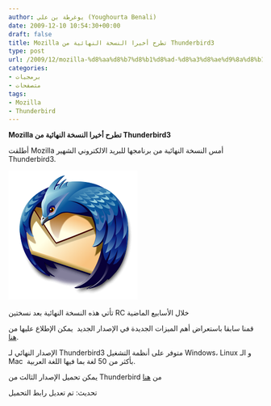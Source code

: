 ```yaml
---
author: يوغرطة بن علي (Youghourta Benali)
date: 2009-12-10 10:54:30+00:00
draft: false
title: Mozilla تطرح أخيرا النسخة النهائية من Thunderbird3
type: post
url: /2009/12/mozilla-%d8%aa%d8%b7%d8%b1%d8%ad-%d8%a3%d8%ae%d9%8a%d8%b1%d8%a7-%d8%a7%d9%84%d9%86%d8%b3%d8%ae%d8%a9-%d8%a7%d9%84%d9%86%d9%87%d8%a7%d8%a6%d9%8a%d8%a9-%d9%85%d9%86-thunderbird3/
categories:
- برمجيات
- متصفحات
tags:
- Mozilla
- Thunderbird
---
```


**Mozilla تطرح أخيرا النسخة النهائية من Thunderbird3**



أطلقت Mozilla أمس النسخة النهائية من برنامجها للبريد الالكتروني الشهير Thunderbird3.

![](thunderbird-logo-64x64.png)


تأتي هذه النسخة النهائية بعد نسختين RC خلال الأسابيع الماضية

قمنا سابقا باستعراض أهم الميزات الجديدة في الإصدار الجديد  يمكن الإطلاع عليها من [هنا](../../../../../2009/11/%d8%a5%d8%b7%d9%84%d8%a7%d9%82-%d8%a7%d9%84%d8%a5%d8%b5%d8%af%d8%a7%d8%b1-rc1-%d9%84%d9%80-thunderbird-3/).

الإصدار النهائي لـ Thunderbird3 متوفر على أنظمة التشغيل Windows، Linux و الـ Mac  بأكثر من 50 لغة بما فيها اللغة العربية.

يمكن تحميل الإصدار الثالث من Thunderbird من [هنا](http://www.mozillamessaging.com/en-US/)




تحديث: تم تعديل رابط التحميل

